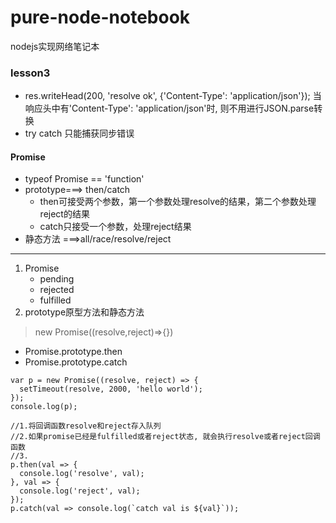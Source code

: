 # pure-node-notebook
nodejs实现网络笔记本
### lesson3
- res.writeHead(200, 'resolve ok', {'Content-Type': 'application/json'}); 当响应头中有'Content-Type': 'application/json'时, 则不用进行JSON.parse转换
- try catch 只能捕获同步错误
#### Promise
- typeof Promise == 'function'
- prototype===> then/catch
    - then可接受两个参数，第一个参数处理resolve的结果，第二个参数处理reject的结果
    - catch只接受一个参数，处理reject结果
- 静态方法 ===>all/race/resolve/reject

---
1. Promise
    - pending
    - rejected
    - fulfilled
2. prototype原型方法和静态方法
> new Promise((resolve,reject)=>{})
- Promise.prototype.then
- Promise.prototype.catch

```
var p = new Promise((resolve, reject) => {
  setTimeout(resolve, 2000, 'hello world');
});
console.log(p);

//1.将回调函数resolve和reject存入队列
//2.如果promise已经是fulfilled或者reject状态, 就会执行resolve或者reject回调函数
//3.
p.then(val => {
  console.log('resolve', val);
}, val => {
  console.log('reject', val);
});
p.catch(val => console.log(`catch val is ${val}`));
```






